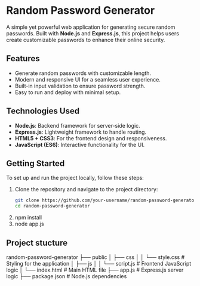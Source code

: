 # Random Password Generator

A simple yet powerful web application for generating secure random passwords. Built with **Node.js** and **Express.js**, this project helps users create customizable passwords to enhance their online security.

## Features

- Generate random passwords with customizable length.
- Modern and responsive UI for a seamless user experience.
- Built-in input validation to ensure password strength.
- Easy to run and deploy with minimal setup.

## Technologies Used

- **Node.js**: Backend framework for server-side logic.
- **Express.js**: Lightweight framework to handle routing.
- **HTML5 + CSS3**: For the frontend design and responsiveness.
- **JavaScript (ES6)**: Interactive functionality for the UI.

## Getting Started

To set up and run the project locally, follow these steps:

1. Clone the repository and navigate to the project directory:
   ```bash
   git clone https://github.com/your-username/random-password-generator.git
   cd random-password-generator
2. npm install
3. node app.js

## Project stucture

random-password-generator
├── public
│   ├── css
│   │   └── style.css      # Styling for the application
│   ├── js
│   │   └── script.js      # Frontend JavaScript logic
│   └── index.html         # Main HTML file
├── app.js                 # Express.js server logic
├── package.json           # Node.js dependencies

